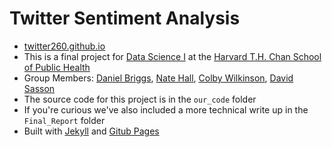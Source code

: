 # Twitter Sentiment Analysis
* [twitter260.github.io](https://twitter260.github.io/)
* This is a final project for [Data Science I](http://datasciencelabs.github.io) at the [Harvard T.H. Chan School of Public Health](https://www.hsph.harvard.edu/)
* Group Members: [Daniel Briggs](https://github.com/DanielEBriggs/), [Nate Hall](https://github.com/nathanh36), [Colby Wilkinson](https://github.com/colbyw5), [David Sasson](https://github.com/dsasson48)
* The source code for this project is in the `our_code` folder
* If you're curious we've also included a more technical write up in the `Final_Report` folder
* Built with [Jekyll](https://jekyllrb.com/) and [Gitub Pages](http://pages.github.com)
